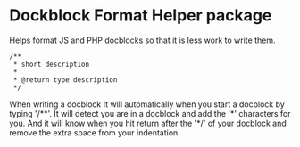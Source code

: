 # Dockblock Format Helper package

Helps format JS and PHP docblocks so that it is less work to write them.

```
/**
 * short description
 *
 * @return type description
 */
 ```

When writing a docblock It will automatically when you start a docblock by
typing '/\*\*'. It will detect you are in a docblock and add the '\*' characters
for you. And it will know when you hit return after the '\*/' of your docblock
and remove the extra space from your indentation.
